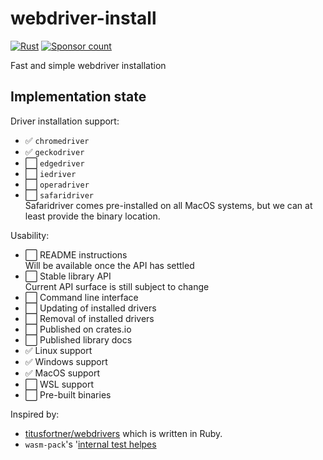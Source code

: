 # webdriver-install

[![Rust](https://github.com/phansch/webdriver-install/workflows/Rust/badge.svg)](https://github.com/phansch/webdriver-install/actions)
[![Sponsor
count](https://img.shields.io/badge/sponsors-4-brightgreen)](https://phansch.net/thanks)

Fast and simple webdriver installation

## Implementation state

Driver installation support:

 * ✅ `chromedriver`
 * ✅ `geckodriver`
 * ⬜ `edgedriver`
 * ⬜ `iedriver`
 * ⬜ `operadriver`
 * ⬜ `safaridriver`  
      Safaridriver comes pre-installed on all MacOS systems, but we can at least
      provide the binary location.

Usability:

 * ⬜ README instructions  
      Will be available once the API has settled
 * ⬜ Stable library API  
      Current API surface is still subject to change
 * ⬜ Command line interface
 * ⬜ Updating of installed drivers
 * ⬜ Removal of installed drivers
 * ⬜ Published on crates.io
 * ⬜ Published library docs
 * ✅ Linux support
 * ✅ Windows support
 * ✅ MacOS support
 * ⬜ WSL support
 * ⬜ Pre-built binaries

Inspired by:

 * [titusfortner/webdrivers](https://github.com/titusfortner/webdrivers/) which is written in Ruby.
 * `wasm-pack`'s '[internal test helpes](https://github.com/rustwasm/wasm-pack/tree/master/src/test/webdriver?rgh-link-date=2021-01-14T06%3A59%3A33Z)
